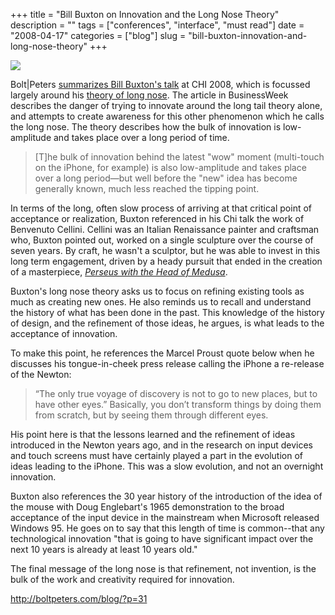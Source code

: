 +++
title = "Bill Buxton on Innovation and the Long Nose Theory"
description = ""
tags = ["conferences", "interface", "must read"]
date = "2008-04-17"
categories = ["blog"]
slug = "bill-buxton-innovation-and-long-nose-theory"
+++



  <div class="notebook-screenshot"><a href="http://boltpeters.com/blog/?p=31"><img src="//konigi.com/media/bluga/wt48079d9619afd.jpg"/></a></div><p>Bolt|Peters <a href="http://boltpeters.com/blog/?p=31">summarizes Bill Buxton's talk</a> at CHI 2008, which is focussed largely around his <a href="http://www.businessweek.com/innovate/content/jan2008/id2008012_297369.htm">theory of long nose</a>. The article in BusinessWeek describes the danger of trying to innovate around the long tail theory alone, and attempts to create awareness for this other phenomenon which he calls the long nose. The theory describes how the bulk of innovation is low-amplitude and takes place over a long period of time. </p>
<blockquote><p>[T]he bulk of innovation behind the latest "wow" moment (multi-touch on the iPhone, for example) is also low-amplitude and takes place over a long period—but well before the "new" idea has become generally known, much less reached the tipping point.</p></blockquote>
<p>In terms of the long, often slow process of arriving at that critical point of acceptance or realization, Buxton referenced in his Chi talk the work of Benvenuto Cellini. Cellini was an Italian Renaissance painter and craftsman who, Buxton pointed out, worked on a single sculpture over the course of seven years. By craft, he wasn't a sculptor, but he was able to invest in this long term engagement, driven by a heady pursuit that ended in the creation of a masterpiece, <i><a href="http://en.wikipedia.org/wiki/Image:PerseusSignoriaStatue.jpg">Perseus with the Head of Medusa</a></i>.</p>
<p>Buxton's long nose theory asks us to focus on refining existing tools as much as creating new ones. He also reminds us to recall and understand the history of what has been done in the past. This knowledge of the history of design, and the refinement of those ideas, he argues, is what leads to the acceptance of innovation. </p>
<p>To make this point, he references the Marcel Proust quote below when he discusses his tongue-in-cheek press release calling the iPhone a re-release of the Newton:</p>
<blockquote><p>“The only true voyage of discovery is not to go to new places, but to have other eyes.” Basically, you don’t transform things by doing them from scratch, but by seeing them through different eyes.</p></blockquote>
<p>His point here is that the lessons learned and the refinement of ideas introduced in the Newton years ago, and in the research on input devices and touch screens must have certainly played a part in the evolution of ideas leading to the iPhone. This was a slow evolution, and not an overnight innovation.</p>
<p>Buxton also references the 30 year history of the introduction of the idea of the mouse with Doug Englebart's 1965 demonstration to the broad acceptance of the input device in the mainstream when Microsoft released Windows 95. He goes on to say that this length of time is common--that any technological innovation "that is going to have significant impact over the next 10 years is already at least 10 years old."</p>
<p>The final message of the long nose is that refinement, not invention, is the bulk of the work and creativity required for innovation.</p>
    
  <a href="http://boltpeters.com/blog/?p=31">http://boltpeters.com/blog/?p=31</a>
